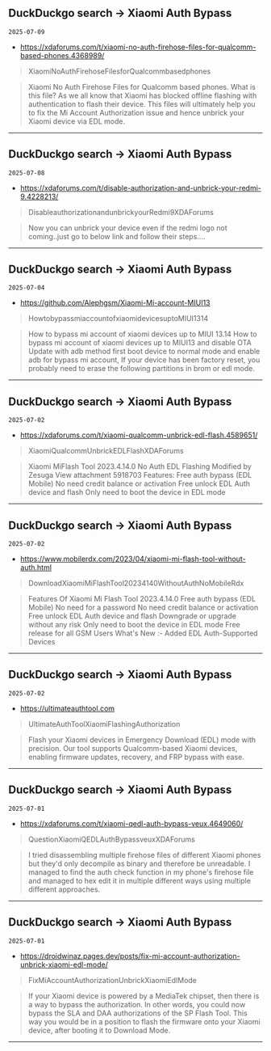 ## DuckDuckgo search -> Xiaomi Auth Bypass
`2025-07-09`

* https://xdaforums.com/t/xiaomi-no-auth-firehose-files-for-qualcomm-based-phones.4368989/

<blockquote>
 XiaomiNoAuthFirehoseFilesforQualcommbasedphones
</blockquote>
<blockquote>
Xiaomi No Auth Firehose Files for Qualcomm based phones. What is this file? As we all know that Xiaomi has blocked offline flashing with authentication to flash their device. This files will ultimately help you to fix the Mi Account Authorization issue and hence unbrick your Xiaomi device via EDL mode.
</blockquote>

---

## DuckDuckgo search -> Xiaomi Auth Bypass
`2025-07-08`

* https://xdaforums.com/t/disable-authorization-and-unbrick-your-redmi-9.4228213/

<blockquote>
 DisableauthorizationandunbrickyourRedmi9XDAForums
</blockquote>
<blockquote>
Now you can unbrick your device even if the redmi logo not coming..just go to below link and follow their steps....
</blockquote>

---

## DuckDuckgo search -> Xiaomi Auth Bypass
`2025-07-04`

* https://github.com/Alephgsm/Xiaomi-Mi-account-MIUI13

<blockquote>
 HowtobypassmiaccountofxiaomidevicesuptoMIUI1314
</blockquote>
<blockquote>
How to bypass mi account of xiaomi devices up to MIUI 13.14 How to bypass mi account of xiaomi devices up to MIUI13 and disable OTA Update with adb method first boot device to normal mode and enable adb for bypass mi account, If your device has been factory reset, you probably need to erase the following partitions in brom or edl mode.
</blockquote>

---

## DuckDuckgo search -> Xiaomi Auth Bypass
`2025-07-02`

* https://xdaforums.com/t/xiaomi-qualcomm-unbrick-edl-flash.4589651/

<blockquote>
 XiaomiQualcommUnbrickEDLFlashXDAForums
</blockquote>
<blockquote>
Xiaomi MiFlash Tool 2023.4.14.0 No Auth EDL Flashing Modified by Zesuga View attachment 5918703 Features: Free auth bypass (EDL Mobile) No need credit balance or activation Free unlock EDL Auth device and flash Only need to boot the device in EDL mode
</blockquote>

---

## DuckDuckgo search -> Xiaomi Auth Bypass
`2025-07-02`

* https://www.mobilerdx.com/2023/04/xiaomi-mi-flash-tool-without-auth.html

<blockquote>
 DownloadXiaomiMiFlashTool20234140WithoutAuthNoMobileRdx
</blockquote>
<blockquote>
Features Of Xiaomi Mi Flash Tool 2023.4.14.0 Free auth bypass (EDL Mobile) No need for a password No need credit balance or activation Free unlock EDL Auth device and flash Downgrade or upgrade without any risk Only need to boot the device in EDL mode Free release for all GSM Users What's New :- Added EDL Auth-Supported Devices
</blockquote>

---

## DuckDuckgo search -> Xiaomi Auth Bypass
`2025-07-02`

* https://ultimateauthtool.com

<blockquote>
 UltimateAuthToolXiaomiFlashingAuthorization
</blockquote>
<blockquote>
Flash your Xiaomi devices in Emergency Download (EDL) mode with precision. Our tool supports Qualcomm-based Xiaomi devices, enabling firmware updates, recovery, and FRP bypass with ease.
</blockquote>

---

## DuckDuckgo search -> Xiaomi Auth Bypass
`2025-07-01`

* https://xdaforums.com/t/xiaomi-qedl-auth-bypass-veux.4649060/

<blockquote>
 QuestionXiaomiQEDLAuthBypassveuxXDAForums
</blockquote>
<blockquote>
I tried disassembling multiple firehose files of different Xiaomi phones but they'd only decompile as binary and therefore be unreadable. I managed to find the auth check function in my phone's firehose file and managed to hex edit it in multiple different ways using multiple different approaches.
</blockquote>

---

## DuckDuckgo search -> Xiaomi Auth Bypass
`2025-07-01`

* https://droidwinaz.pages.dev/posts/fix-mi-account-authorization-unbrick-xiaomi-edl-mode/

<blockquote>
 FixMiAccountAuthorizationUnbrickXiaomiEdlMode
</blockquote>
<blockquote>
If your Xiaomi device is powered by a MediaTek chipset, then there is a way to bypass the authorization. In other words, you could now bypass the SLA and DAA authorizations of the SP Flash Tool. This way you would be in a position to flash the firmware onto your Xiaomi device, after booting it to Download Mode.
</blockquote>

---

